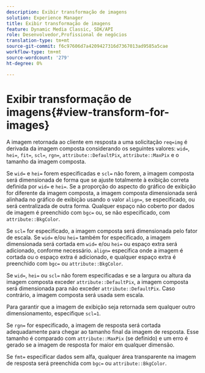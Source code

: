 ```yaml
---
description: Exibir transformação de imagens
solution: Experience Manager
title: Exibir transformação de imagens
feature: Dynamic Media Classic, SDK/API
role: Desenvolvedor,Profissional de negócios
translation-type: tm+mt
source-git-commit: f6c97606d7a4209427316d7367013ad9585a5cae
workflow-type: tm+mt
source-wordcount: '279'
ht-degree: 0%

---
```



# Exibir transformação de imagens{#view-transform-for-images}

A imagem retornada ao cliente em resposta a uma solicitação `req=img` é derivada da imagem composta considerando os seguintes valores: `wid=`, `hei=`, `fit=`, `scl=`, `rgn=`, `attribute::DefaultPix`, `attribute::MaxPix` e o tamanho da imagem composta.

Se `wid=` e `hei=` forem especificadas e `scl=` não forem, a imagem composta será dimensionada de forma que se ajuste totalmente à exibição correta definida por `wid=` e `hei=`. Se a proporção do aspecto do gráfico de exibição for diferente da imagem composta, a imagem composta dimensionada será alinhada no gráfico de exibição usando o valor `align=`, se especificado, ou será centralizada de outra forma. Qualquer espaço não coberto por dados de imagem é preenchido com `bgc=` ou, se não especificado, com `attribute::BkgColor`.

Se `scl=` for especificado, a imagem composta será dimensionada pelo fator de escala. Se `wid=` e/ou `hei=` também for especificado, a imagem dimensionada será cortada em `wid=` e/ou `hei=` ou espaço extra será adicionado, conforme necessário. `align=` especifica onde a imagem é cortada ou o espaço extra é adicionado, e qualquer espaço extra é preenchido com  `bgc=` ou  `attribute::BkgColor`.

Se `wid=`, `hei=` ou `scl=` não forem especificadas e se a largura ou altura da imagem composta exceder `attribute::DefaultPix`, a imagem composta será dimensionada para não exceder `attribute::DefaultPix`. Caso contrário, a imagem composta será usada sem escala.

Para garantir que a imagem de exibição seja retornada sem qualquer outro dimensionamento, especifique `scl=1`.

Se `rgn=` for especificado, a imagem de resposta será cortada adequadamente para chegar ao tamanho final da imagem de resposta. Esse tamanho é comparado com `attribute::MaxPix` (se definido) e um erro é gerado se a imagem de resposta for maior em qualquer dimensão.

Se `fmt=` especificar dados sem alfa, qualquer área transparente na imagem de resposta será preenchida com `bgc=` ou `attribute::BkgColor`.
